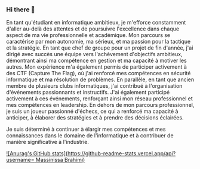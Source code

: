 ### Hi there 👋

En tant qu'étudiant en informatique ambitieux, je m'efforce constamment d'aller au-delà des attentes et de poursuivre l'excellence dans chaque aspect de ma vie professionnelle et académique.
Mon parcours se caractérise par mon autonomie, ma sérieux, et ma passion pour la tactique et la stratégie.
En tant que chef de groupe pour un projet de fin d'année, j'ai dirigé avec succès une équipe vers l'achèvement d'objectifs ambitieux, démontrant ainsi ma compétence en gestion et ma capacité à motiver les autres. Mon expérience m'a également permis de participer activement à des CTF (Capture The Flag), où j'ai renforcé mes compétences en sécurité informatique et ma résolution de problèmes.
En parallèle, en tant que ancien membre de plusieurs clubs informatiques, j'ai contribué à l'organisation d'événements passionnants et instructifs. J'ai également participé activement à ces événements, renforçant ainsi mon réseau professionnel et mes compétences en leadership.
En dehors de mon parcours professionnel, je suis un joueur passionné d'échecs, ce qui a renforcé ma capacité à anticiper, à élaborer des stratégies et à prendre des décisions éclairées.

Je suis déterminé à continuer à élargir mes compétences et mes connaissances dans le domaine de l'informatique et à contribuer de manière significative à l'industrie.

[![Anurag's GitHub stats](https://github-readme-stats.vercel.app/api?username= Massinissa Brahimi)](https://github.com/anuraghazra/github-readme-stats)

